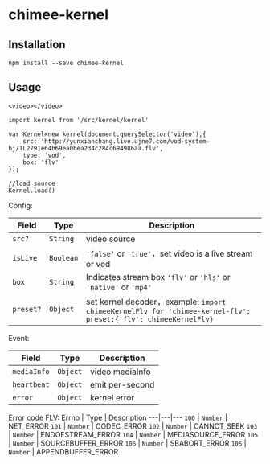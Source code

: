 # chimee-kernel

## Installation
```
npm install --save chimee-kernel
```
## Usage
```
<video></video>

import kernel from '/src/kernel/kernel'

var Kernel=new kernel(document.querySelector('video'),{
    src: 'http://yunxianchang.live.ujne7.com/vod-system-bj/TL2791e64b69ea0bea234c284c694986aa.flv',
    type: 'vod',
    box: 'flv'
});

//load source
Kernel.load()

```

Config:

Field | Type | Description
---|---|---
`src?` | `String` | video source
`isLive` | `Boolean` | `'false'` or `'true'`，set video is a live stream or vod
`box` | `String` | Indicates stream box `'flv'` or `'hls'` or `'native'` or `'mp4'`
`preset?`| `Object`| set kernel decoder，example: `import chimeeKernelFlv for 'chimee-kernel-flv'; preset:{'flv': chimeeKernelFlv}`

Event:

Field | Type | Description
---|---|---
`mediaInfo` | `Object` | video  mediaInfo
`heartbeat` | `Object` | emit per-second
`error` | `Object` | kernel error

Error code FLV:
Errno | Type | Description
---|---|---
`100` | `Number` | NET_ERROR
`101` | `Number` | CODEC_ERROR
`102` | `Number` | CANNOT_SEEK
`103` | `Number` | ENDOFSTREAM_ERROR
`104` | `Number` | MEDIASOURCE_ERROR
`105` | `Number` | SOURCEBUFFER_ERROR
`106` | `Number` | SBABORT_ERROR
`106` | `Number` | APPENDBUFFER_ERROR